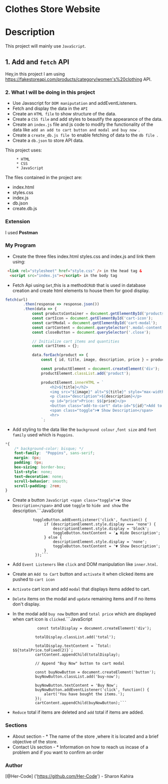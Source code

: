 # Clothes Store Website

# Description

This project will mainly use `JavaScript`.

## 1. Add and `fetch` API

Hey,in this project I am using 
 https://fakestoreapi.com/products/category/women's%20clothing  API.


 ### 2. What I will be doing in this project

- Use Javascript for `DOM maniputation` and addEventListeners.
- Fetch and display the data in the `API`
- Create an `HTML file` to show structure of the data.
- Create a `CSS file` and add styles to beautify the appearance of the data.
- Create an `index.js` file and js code to modify the functionality of the data like `add an add to cart button and modal and buy now `.
- Create a `create_db.js file `to enable fetching of data to the `db file `.
- Create a `db.json` to store API data.


This project uses:

         * HTML
         * CSS
         * JavaScript

The files contained in the project are:

- index.html
- styles.css
- index.js
- db.json
- create.db.js

### Extension

I used **Postman**

### My Program 

* Create the three files index.html styles.css and index.js and link them using:

```html
 <link rel="stylesheet" href="style.css" /> in the head tag &
  <script src="index.js"></script> in the body tag
  ```

* Fetch Api using `Get`,this is a method`CRUD` that is used in database creation and create html elements to house them for good display.
```JavaScript
fetch(url)
        .then(response => response.json())
        .then(data => {
            const productsContainer = document.getElementById('products-container');
            const cartIcon = document.getElementById('cart-icon');
            const cartModal = document.getElementById('cart-modal');
            const cartContent = document.querySelector('.modal-content');
            const closeButton = document.querySelector('.close');

            // Initialize cart items and quantities
            const cartItems = {};

            data.forEach(product => {
                const { id, title, image, description, price } = product;

                const productElement = document.createElement('div');
                productElement.classList.add('product');

                productElement.innerHTML = `
                    <h2>${title}</h2>
                    <img src="${image}" alt="${title}" style="max-width: 100px;">
                    <p class="description">${description}</p>
                    <p id="price">Price: $${price}</p>
                    <button class="add-to-cart" data-id="${id}">Add to Cart</button>
                    <span class="toggle">▼ Show Description</span>
                    <hr>
                `;
```
* Add styling to the data like the `background colour` ,`font size` and `font family` used which is `Poppins`.
```css
*{ 
    /* background-color: bisque; */
    font-family:  "Poppins", sans-serif;
    margin: 0px;
    padding: 0px;
    box-sizing: border-box;
    list-style: none;
    text-decoration: none;
    scroll-behavior: smooth;
    scroll-padding: 2rem;
}

```

* Create a button ```JavaScript <span class="toggle">▼ Show Description</span>``` and use `toggle` to `hide and show` the description.```JavaScript

               toggleButton.addEventListener('click', function() { 
                    if (descriptionElement.style.display === 'none') {
                        descriptionElement.style.display = 'block';
                        toggleButton.textContent = '▲ Hide Description';
                    } else {
                        descriptionElement.style.display = 'none';
                        toggleButton.textContent = '▼ Show Description';
                    }
                });```

* Add `Event Listeners` like `click` and DOM manipulation like `inner.html`.

* Create an `Add to Cart` button and `activate` it when clicked items are pushed to `cart icon`

* `Activate` cart icon and add `modal` that displays items added to cart.

* `Delete` items on the modal and `update` remaining items and if no items don't display.

* In the modal add `buy now` button and `total price` which are displayed when cart icon is `clicked`.```JavaScript

                 const totalDisplay = document.createElement('div');

                totalDisplay.classList.add('total');

                totalDisplay.textContent = `Total: $${totalPrice.toFixed(2)}`;
                cartContent.appendChild(totalDisplay);

                // Append "Buy Now" button to cart modal

                const buyNowButton = document.createElement('button');
                buyNowButton.classList.add('buy-now');

                buyNowButton.textContent = 'Buy Now';
                buyNowButton.addEventListener('click', function() {
                    alert('You have bought the items.');
                });
                cartContent.appendChild(buyNowButton);```
            


* `Reduce` total if items are deleted and `add` total if items are added.
### Sections
* About section -
            * The name of the store ,where it is located and a brief objective of the store.
* Contact Us section -
            * Information on how to reach us incase of a problem and if you want to confirm an order

### Author

[@Her-Code] ('https://github.com/Her-Code') - Sharon Kahira
